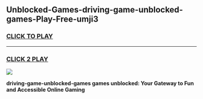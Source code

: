 
## Unblocked-Games-driving-game-unblocked-games-Play-Free-umji3
<h3>
<a href="https://premium76.site?title=driving-game-unblocked-games&ref=22A">CLICK TO PLAY</a></h3>
<hr>

<h3>
<a href="https://premium76.site?title=driving-game-unblocked-games&ref=22A">CLICK 2 PLAY</a>
  
</h3>

<a href="https://premium76.site?title=driving-game-unblocked-games&ref=22A"><img src="https://clearcache.store/games.png"></a>


**driving-game-unblocked-games games unblocked: Your Gateway to Fun and Accessible Online Gaming**

